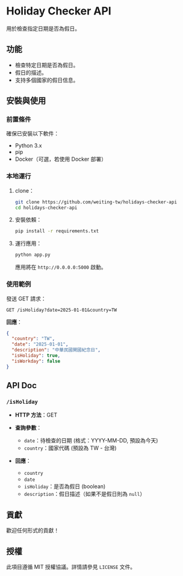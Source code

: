 # Holiday Checker API

用於檢查指定日期是否為假日。

## 功能

- 檢查特定日期是否為假日。
- 假日的描述。
- 支持多個國家的假日信息。

## 安裝與使用

### 前置條件

確保已安裝以下軟件：
- Python 3.x
- pip
- Docker（可選，若使用 Docker 部署）

### 本地運行

1. clone：

   ```bash
   git clone https://github.com/weiting-tw/holidays-checker-api
   cd holidays-checker-api
   ```

2. 安裝依賴：

   ```bash
   pip install -r requirements.txt
   ```

3. 運行應用：

   ```bash
   python app.py
   ```

   應用將在 `http://0.0.0.0:5000` 啟動。

### 使用範例

發送 GET 請求：

```
GET /isHoliday?date=2025-01-01&country=TW
```

**回應**：

```json
{
  "country": "TW",
  "date": "2025-01-01",
  "description": "中華民國開國紀念日",
  "isHoliday": true,
  "isWorkday": false
}
```

## API Doc

### `/isHoliday`

- **HTTP 方法**：GET
- **查詢參數**：
  - `date`：待檢查的日期 (格式：YYYY-MM-DD, 預設為今天)
  - `country`：國家代碼 (預設為 TW - 台灣)

- **回應**：
    - `country`
    - `date`
    - `isHoliday`：是否為假日 (boolean)
    - `description`：假日描述（如果不是假日則為 `null`）

## 貢獻

歡迎任何形式的貢獻！

## 授權

此項目遵循 MIT 授權協議。詳情請參見 `LICENSE` 文件。